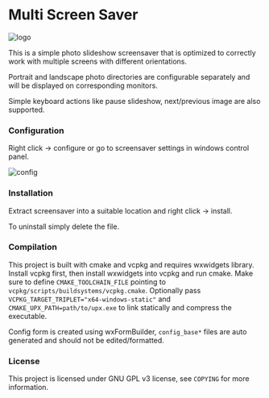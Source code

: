 # Multi Screen Saver

![logo](https://i.imgur.com/bUV4bE2.png)

This is a simple photo slideshow screensaver that is optimized to correctly work with multiple screens with different orientations.

Portrait and landscape photo directories are configurable separately and will be displayed on corresponding monitors.

Simple keyboard actions like pause slideshow, next/previous image are also supported.

### Configuration

Right click → configure or go to screensaver settings in windows control panel.

![config](https://i.imgur.com/x315OE8.png)

### Installation

Extract screensaver into a suitable location and right click → install.

To uninstall simply delete the file.

### Compilation

This project is built with cmake and vcpkg and requires wxwidgets library.
Install vcpkg first, then install wxwidgets into vcpkg and run cmake. Make sure to define `CMAKE_TOOLCHAIN_FILE` pointing to `vcpkg/scripts/buildsystems/vcpkg.cmake`. Optionally pass `VCPKG_TARGET_TRIPLET="x64-windows-static"` and `CMAKE_UPX_PATH=path/to/upx.exe` to link statically and compress the executable.

Config form is created using wxFormBuilder, `config_base*` files are auto generated and should not be edited/formatted.

### License

This project is licensed under GNU GPL v3 license, see `COPYING` for more information.
